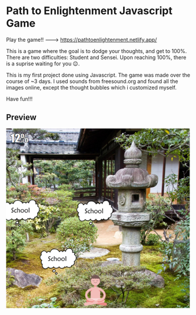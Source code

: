 # Path to Enlightenment Javascript Game

Play the game!! ---> https://pathtoenlightenment.netlify.app/

This is a game where the goal is to dodge your thoughts, and get to 100%. There are two difficulties: Student and Sensei. Upon reaching 100%, there is a suprise waiting for you 😉.

This is my first project done using Javascript. The game was made over the course of ~3 days. I used sounds from freesound.org and found all the images online, except the thought bubbles which i customized myself.

Have fun!!!

## Preview

<img src='./images/preview.png'>

